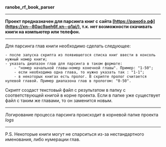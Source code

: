 __ranobe_rf_book_parser__

---
__Проект предназначен для парсинга книг с сайта [https://ранобэ.рф](https://xn--80ac9aeh6f.xn--p1ai/), т.к. нет возможности скачивать книги на компьютер или телефон.__

---
Для парсинга глав книги необходимо сделать следующее:

    - после запуска скрипта из появившегося списка книг ввести в консоль нужный номер книги;
    - указать диапазон глав для парсинга в таком формате:
        - "номер начальной главы-номер конечной главы". Пример: "1-50";
        - если необходима одна глава, то нужно указать так : "1-1";
        - в некоторых книгах есть пролог. В скрипте пролог считается нулевой главой. Пример диапазона глав в прологом: "0-50".

Скрипт создаст текстовый файл с результатом в папку с соответствующей книгой в корне проекта. Если в папке уже существует файл с таким же главами, то он заменится новым.

---
Логирование процесса парсинга происходит в корневой папке проекта *logs*

---
P.S. Некоторые книги могут не спарситься из-за нестандартного именования, либо нумерации глав.